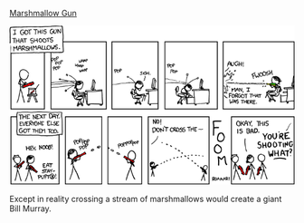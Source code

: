 [Marshmallow Gun](https://xkcd.com/517)

![Marshmallow Gun](./random_comic.png)

Except in reality crossing a stream of marshmallows would create a giant Bill Murray.

